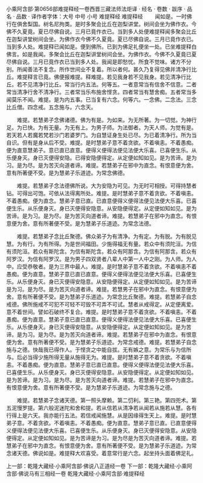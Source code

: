 小乘阿含部·第0656部难提释经一卷西晋三藏法师法炬译
· 经名 · 卷数 · 跋序
· 品名 · 品数 · 译作者字体：大号 中号 小号
难提释经
难提释经
　　闻如是。一时佛行在俱舍梨国。树名尼拘类。是时多聚会比丘在迦梨讲堂。树间会坐为佛作衣。今佛不久夏竟。夏已尽佛自说。三月已竟作衣已。当到多人处便难提释闻多聚会比丘在迦梨讲堂树间会坐。为佛作衣今佛不久夏竟。夏已尽佛自说。三月已竟作衣已。当到多人处。难提释已闻如是。便到佛所。已到为佛足礼便坐一处。已坐难提释白佛言。如是我闻。多聚会比丘在迦梨讲堂树间会坐。为佛作衣。今佛不久夏竟已夏尽佛自说。三月已竟作衣已当到多人处。我闻是即愁忧。所食不觉味。诸方不分别。所闻善法不复念。所作世间业不复着。所以者何。甚久乃复得见佛并清净行比丘。难提释言已竟。佛便报难提。释难提。若见我身若不见我身。若见清净行比丘。若不见清净行比丘。常当行内五法。何等五。一者意常当有信舍不信意。二者常当清净行舍不清净行。三者常当乐布施舍悭贪。四者常当有慧舍痴。五者常当多闻莫乐不闻。难提。是为内五事。已当复有六念。何等六。一念佛。二念法。三念比丘僧。四念戒。五念施与。六念天。

　　难提。若慧弟子念佛诸德。佛为有是。为如来。为无所著。为一切觉。为神行足。为已快。为有无量。为无有上。为男子师。为法御者。为天人师。为觉有是。若天若人若魔若梵若沙门若婆罗门。为自慧证身生处已尽。为已着清净行。所为当自识。但有是身从后不受。难提。是时慧弟子意不着贪欲。不着嗔恚。不着愚痴。便为直意慧弟子。意已直已直意。便得义便得法便见法便大乐喜。已喜便生乐。从乐便身灭。身已灭便得安隐。已得安隐便得定。从定便如知如见。是为苦谛。是为习。是为尽。是为苦灭向道者谛。难提。若慧弟子在邪中为直念。有恨意便为舍。意有所著便不受。是为慧弟子乐道迹。为常念佛德。

　　难提。若慧弟子念法德佛所说。大为安隐为可见。为无时可相授。可得持慧者钻。可得出可饱。可依从法得离所处。难提。是时慧弟子意不着贪欲。不着嗔恚。不着愚痴。便为直念。慧弟子意已直。已直意便得义便得法便见法便大乐喜。已喜便生乐。从乐便身灭。身已灭便得安隐意。从安隐便得定。从定便如知如见。是为苦谛。是为习。是为尽。是为苦灭向道者谛。难提。若慧弟子在邪中为直念。有恨意便为舍。意有所著便不受。是为慧弟子乐道迹。为常念法德。

　　难提。若慧弟子念比丘聚德。佛众弟子为有清净。为有定。为有脱。为有脱见慧。为有行。为有所得。为是世间福田。少施得福无有量。若众中有须陀洹。为信有须陀洹。若众有斯陀含。为信有斯陀含。若众有阿那含。为信有阿那含。若众有阿罗汉。为信有阿罗汉。是为男子四双贤者八辈人中第一人中之刚。为人师。为人中。应受恭敬者。是为三界中最人。难提。是时慧弟子意不着贪欲。不着嗔恚不着愚痴。便为直意。慧弟子意已直已直意。便得义便得法便见法便大乐喜。已喜便生乐。从乐便身灭。身已灭便得安隐意。从安隐便得定。从定便如知如见。是为苦谛是为习。是为尽。是为苦灭向道者谛。难提。若慧男子在邪中为直念。有恨意便为舍。意有所著便不受。是为慧弟子乐道迹。为常念比丘聚德。难提。若慧弟子自念戒德。佛所施戒不可犯不可轻不可毁不可弄不可试。慧者从戒得定。从定便离爱。意不着世间。譬如石破终不复合。难提。是时慧弟子意不着贪欲。不着嗔恚。不着愚痴。便为直意。慧弟子意已直已直意。便得义便得法便见法便大乐喜。已喜便生乐。从乐便身灭。身已灭便得安隐意。从安隐便得定。从定便如知如见。是为苦谛。是为习。是为尽。是为苦灭向道者谛。难提。若慧弟子在邪中为直念。有恨意便为舍。意有所著便不受。是为慧弟子乐道迹。为常念戒德。难提。若慧弟子自念施与之德。快哉我已得作人。于悭贪之中能自拔。无有嫉之意。为常乐与为信所与。后必当得少施所得无量从施得无为。难提。是时慧弟子意不着贪欲。不着嗔恚。不着愚痴。便为直意。慧弟子意已直已直意。便得义便得法便见法便大乐喜。已喜便生乐。从乐便身灭。身已灭便得安隐意。从安隐便得定。从定便如知如见。是为苦谛。是为习。是为尽。是为苦灭向道者谛。难提。若慧弟子在邪中为直念。有恨意便为舍。意有所著便不受。是为慧弟子乐道迹。为常念施与之德。

　　难提。若慧弟子念诸天德。第一照头摩赖。第二忉利。第三艳。第四兜术。第五泥慢罗提。第六般泥迷陀和舍和提。若从信若从清净若从闻若从施若从慧。各有行得上是六天。我亦能行五法。若信戒闻施慧。从是因缘得生天上。难提。是时慧弟子意。不着贪欲。不着嗔恚。不着愚痴。便为直意。慧弟子意已直。已直意便得义便得法便见法便大乐喜。已喜便生乐。从乐便身灭。身已灭便得安隐意。从安隐便得定。从定便如知如见。是为苦谛是为习。是为尽是为苦灭向道者谛。难提。若慧弟子在邪中为直念。有恨意便为舍。意有所著便不受。是为慧弟子乐道迹。为常念诸天德。佛说如是。难提释大欢喜受。着意常行是六念。起坐持头面着佛足礼。

上一部：乾隆大藏经·小乘阿含部·佛说八正道经一卷
下一部：乾隆大藏经·小乘阿含部·佛说马有三相经一卷
乾隆大藏经·小乘阿含部·难提释经